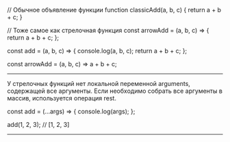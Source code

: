  <!-- Arrow function -->
 // Обычное объявление функции
function classicAdd(a, b, c) {
  return a + b + c;
}

// Тоже самое как стрелочная функция
const arrowAdd = (a, b, c) => {
  return a + b + c;
};

<!-- explicit return -->
const add = (a, b, c) => {
  console.log(a, b, c);
  return a + b + c;
};

<!-- implicit return -->
const arrowAdd = (a, b, c) => a + b + c;

___________________________
<!-- Псевдомассив arguments -->

У стрелочных функций нет локальной переменной arguments, содержащей все аргументы. Если необходимо собрать все аргументы в массив, используется операция rest.

const add = (...args) => {
  console.log(args);
};

add(1, 2, 3); // [1, 2, 3]

_____________________________
<!-- Стрелочные функции как коллбеки -->


